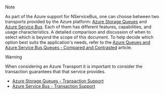 > [!NOTE]
> As part of the Azure support for NServiceBus, one can choose between two transports provided by the Azure platform: [Azure Storage Queues](/transports/azure-storage-queues/) and [Azure Service Bus](/transports/azure-service-bus/). Each of them has different features, capabilities, and usage characteristics. A detailed comparison and discussion of when to select which is beyond the scope of this document. To help decide which option best suits the application's needs, refer to the  [Azure Queues and Azure Service Bus Queues - Compared and Contrasted](https://docs.microsoft.com/en-us/azure/service-bus-messaging/service-bus-azure-and-service-bus-queues-compared-contrasted) article.


> [!WARNING]
>
> When considering an Azure Transport it is important to consider the transaction guarantees that that service provides.
>
>  * [Azure Storage Queues - Transaction Support](/transports/azure-storage-queues/transaction-support.md)
>  * [Azure Service Bus - Transaction Support](/transports/azure-service-bus/transaction-support.md)
